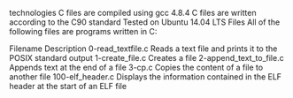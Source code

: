 technologies
C files are compiled using gcc 4.8.4 C files are written according to the C90 standard Tested on Ubuntu 14.04 LTS Files All of the following files are programs written in C:

Filename Description
0-read_textfile.c Reads a text file and prints it to the POSIX standard output 1-create_file.c Creates a file 2-append_text_to_file.c Appends text at the end of a file 3-cp.c Copies the content of a file to another file 100-elf_header.c Displays the information contained in the ELF header at the start of an ELF file

